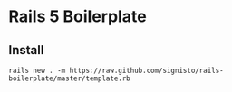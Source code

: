 # Rails 5 Boilerplate


## Install

``` shell
rails new . -m https://raw.github.com/signisto/rails-boilerplate/master/template.rb
```
